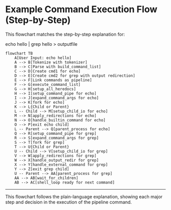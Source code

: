# Example Command Execution Flow (Step-by-Step)

This flowchart matches the step-by-step explanation for:

echo hello | grep hello > outputfile

```mermaid
flowchart TB
    A[User Input: echo hello]
    A --> B[Tokenize with tokenizer]
    B --> C[Parse with build_command_list]
    C --> D[Create cmd1 for echo]
    D --> E[Create cmd2 for grep with output redirection]
    E --> F[Link commands as pipeline]
    F --> G[execute_command_list]
    G --> H[setup_all_heredocs]
    H --> I[setup_command_pipe for echo]
    I --> J[expand_command_args for echo]
    J --> K[fork for echo]
    K --> L{Child or Parent}
    L -- Child --> M[setup_child_io for echo]
    M --> N[apply_redirections for echo]
    N --> O[handle_builtin_command for echo]
    O --> P[exit echo child]
    L -- Parent --> Q[parent_process for echo]
    Q --> R[setup_command_pipe for grep]
    R --> S[expand_command_args for grep]
    S --> T[fork for grep]
    T --> U{Child or Parent}
    U -- Child --> V[setup_child_io for grep]
    V --> W[apply_redirections for grep]
    W --> X[handle_output_redir for grep]
    X --> Y[handle_external_command for grep]
    Y --> Z[exit grep child]
    U -- Parent --> AA[parent_process for grep]
    AA --> AB[wait_for_children]
    AB --> AC[shell_loop ready for next command]
```

---

This flowchart follows the plain-language explanation, showing each major step and decision in the execution of the pipeline command.